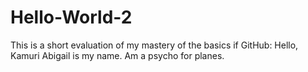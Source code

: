 # Hello-World-2
This is a short evaluation of my mastery of the basics if GitHub:
Hello, Kamuri Abigail is my name. Am a psycho for planes.
